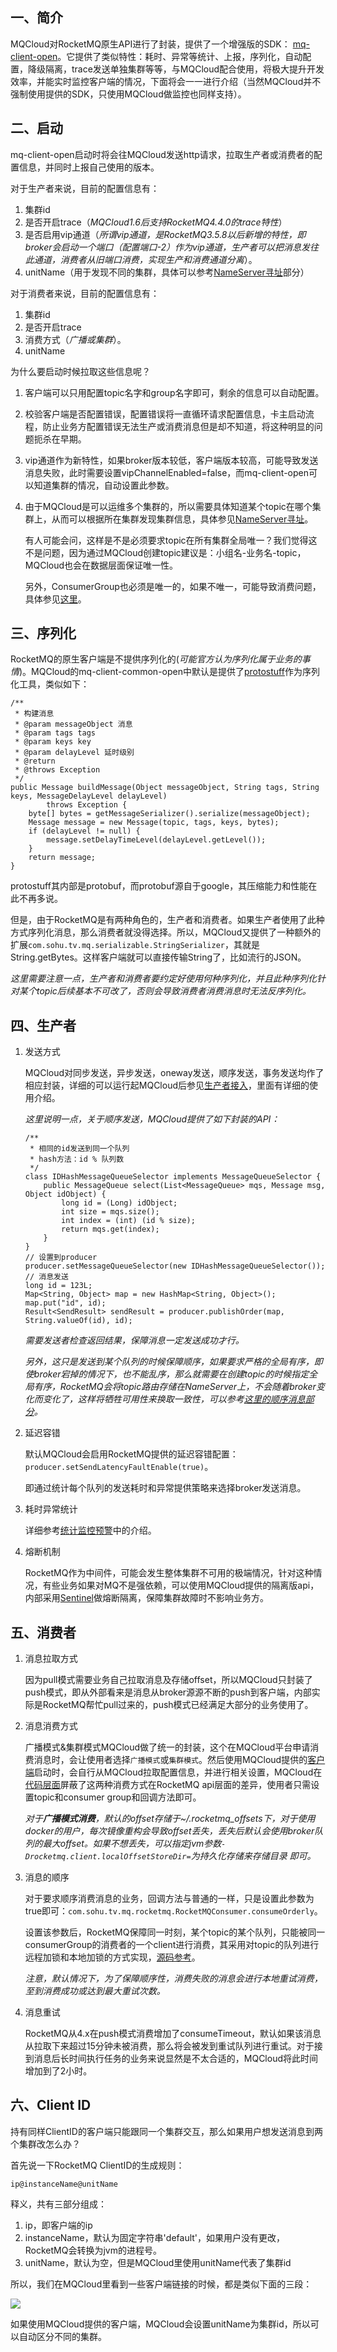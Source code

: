 ## <span id="intro">一、简介</span>

MQCloud对RocketMQ原生API进行了封装，提供了一个增强版的SDK： [mq-client-open](https://github.com/sohutv/mqcloud/tree/master/mq-client-open)。它提供了类似特性：耗时、异常等统计、上报，序列化，自动配置，降级隔离，trace发送单独集群等等，与MQCloud配合使用，将极大提升开发效率，并能实时监控客户端的情况，下面将会一一进行介绍（当然MQCloud并不强制使用提供的SDK，只使用MQCloud做监控也同样支持）。

## <span id="start">二、启动</span>

mq-client-open启动时将会往MQCloud发送http请求，拉取生产者或消费者的配置信息，并同时上报自己使用的版本。

对于生产者来说，目前的配置信息有：

1. 集群id
2. 是否开启trace（*MQCloud1.6后支持RocketMQ4.4.0的trace特性*）
3. 是否启用vip通道（*所谓vip通道，是RocketMQ3.5.8以后新增的特性，即broker会启动一个端口（配置端口-2）作为vip通道，生产者可以把消息发往此通道，消费者从旧端口消费，实现生产和消费通道分离*）。
4. unitName（用于发现不同的集群，具体可以参考<a href="nameServer#http">NameServer寻址</a>部分）

对于消费者来说，目前的配置信息有：

1. 集群id 
2. 是否开启trace
3. 消费方式（*广播或集群*）。
4. unitName

为什么要启动时候拉取这些信息呢？

1. 客户端可以只用配置topic名字和group名字即可，剩余的信息可以自动配置。

2. 校验客户端是否配置错误，配置错误将一直循环请求配置信息，卡主启动流程，防止业务方配置错误无法生产或消费消息但是却不知道，将这种明显的问题扼杀在早期。

3. vip通道作为新特性，如果broker版本较低，客户端版本较高，可能导致发送消息失败，此时需要设置vipChannelEnabled=false，而mq-client-open可以知道集群的情况，自动设置此参数。

4. 由于MQCloud是可以运维多个集群的，所以需要具体知道某个topic在哪个集群上，从而可以根据所在集群发现集群信息，具体参见<a href="nameServer#http">NameServer寻址</a>。

   有人可能会问，这样是不是必须要求topic在所有集群全局唯一？我们觉得这不是问题，因为通过MQCloud创建topic建议是：小组名-业务名-topic，MQCloud也会在数据层面保证唯一性。

   另外，ConsumerGroup也必须是唯一的，如果不唯一，可能导致消费问题，具体参见[这里](https://blog.csdn.net/a417930422/article/details/50663639)。

## <span id="serial">三、序列化</span>

RocketMQ的原生客户端是不提供序列化的(*可能官方认为序列化属于业务的事情*)。MQCloud的mq-client-common-open中默认是提供了[protostuff](https://protostuff.github.io/docs/)作为序列化工具，类似如下：

```
/**
 * 构建消息
 * @param messageObject 消息
 * @param tags tags
 * @param keys key
 * @param delayLevel 延时级别
 * @return
 * @throws Exception 
 */
public Message buildMessage(Object messageObject, String tags, String keys, MessageDelayLevel delayLevel)
        throws Exception {
    byte[] bytes = getMessageSerializer().serialize(messageObject);
    Message message = new Message(topic, tags, keys, bytes);
    if (delayLevel != null) {
        message.setDelayTimeLevel(delayLevel.getLevel());
    }
    return message;
}
```

protostuff其内部是protobuf，而protobuf源自于google，其压缩能力和性能在此不再多说。

但是，由于RocketMQ是有两种角色的，生产者和消费者。如果生产者使用了此种方式序列化消息，那么消费者就没得选择。所以，MQCloud又提供了一种额外的扩展`com.sohu.tv.mq.serializable.StringSerializer`，其就是String.getBytes。这样客户端就可以直接传输String了，比如流行的JSON。

*这里需要注意一点，生产者和消费者要约定好使用何种序列化，并且此种序列化针对某个topic后续基本不可改了，否则会导致消费者消费消息时无法反序列化。*

## <span id="producer">四、生产者</span>

1. 发送方式

   MQCloud对同步发送，异步发送，oneway发送，顺序发送，事务发送均作了相应封装，详细的可以运行起MQCloud后参见<a href="../userGuide/clientProducer">生产者接入</a>，里面有详细的使用介绍。

   *这里说明一点，关于顺序发送，MQCloud提供了如下封装的API：*

   ```
   /**
    * 相同的id发送到同一个队列
    * hash方法：id % 队列数
    */
   class IDHashMessageQueueSelector implements MessageQueueSelector {
       public MessageQueue select(List<MessageQueue> mqs, Message msg, Object idObject) {
           long id = (Long) idObject;
           int size = mqs.size();
           int index = (int) (id % size);
           return mqs.get(index);
       }
   }
   // 设置到producer
   producer.setMessageQueueSelector(new IDHashMessageQueueSelector());
   // 消息发送
   long id = 123L;
   Map<String, Object> map = new HashMap<String, Object>();
   map.put("id", id);
   Result<SendResult> sendResult = producer.publishOrder(map, String.valueOf(id), id);
   ```

   *需要发送者检查返回结果，保障消息一定发送成功才行。*

   *另外，这只是发送到某个队列的时候保障顺序，如果要求严格的全局有序，即使broker宕掉的情况下，也不能乱序，那么就需要在创建topic的时候指定全局有序，RocketMQ会将topic路由存储在NameServer上，不会随着broker变化而变化了，这样将牺牲可用性来换取一致性，可以参考[这里的顺序消息部分](https://blog.csdn.net/a417930422/article/details/52585495)。*

2. 延迟容错

   默认MQCloud会启用RocketMQ提供的延迟容错配置：`producer.setSendLatencyFaultEnable(true)`。

   即通过统计每个队列的发送耗时和异常提供策略来选择broker发送消息。

3. 耗时异常统计

   详细参考<a href="statMonitorWarning">统计监控预警</a>中的介绍。

4. 熔断机制

   RocketMQ作为中间件，可能会发生整体集群不可用的极端情况，针对这种情况，有些业务如果对MQ不是强依赖，可以使用MQCloud提供的隔离版api，内部采用[Sentinel](https://github.com/alibaba/Sentinel)做熔断隔离，保障集群故障时不影响业务方。

## <span id="consumer">五、消费者</span>

1. 消息拉取方式

   因为pull模式需要业务自己拉取消息及存储offset，所以MQCloud只封装了push模式，即从外部看来是消息从broker源源不断的push到客户端，内部实际是RocketMQ帮忙pull过来的，push模式已经满足大部分的业务使用了。

2. 消息消费方式

   广播模式&集群模式MQCloud做了统一的封装，这个在MQCloud平台申请消费消息时，会让使用者选择`广播模式`或`集群模式`。然后使用MQCloud提供的[客户端](https://github.com/sohutv/mqcloud/blob/master/mq-client-open/src/main/java/com/sohu/tv/mq/rocketmq/RocketMQConsumer.java)启动时，会自行从MQCloud拉取配置信息，并进行相关设置，MQCloud在[代码层面](https://github.com/sohutv/mqcloud/blob/master/mq-client-open/src/main/java/com/sohu/tv/mq/rocketmq/MessageConsumer.java)屏蔽了这两种消费方式在RocketMQ api层面的差异，使用者只需设置topic和consumer group和回调方法即可。

   *对于**广播模式消费**，默认的offset存储于~/.rocketmq_offsets下，对于使用docker的用户，每次镜像重构会导致offset丢失，丢失后默认会使用broker队列的最大offset。如果不想丢失，可以指定jvm参数`-Drocketmq.client.localOffsetStoreDir=`为持久化存储来存储目录 即可。* 

3. 消息的顺序

   对于要求顺序消费消息的业务，回调方法与普通的一样，只是设置此参数为true即可：`com.sohu.tv.mq.rocketmq.RocketMQConsumer.consumeOrderly`。

   设置该参数后，RocketMQ保障同一时刻，某个topic的某个队列，只能被同一consumerGroup的消费者的一个client进行消费，其采用对topic的队列进行远程加锁和本地加锁的方式实现，[源码参考](https://github.com/apache/rocketmq/blob/master/client/src/main/java/org/apache/rocketmq/client/impl/consumer/ConsumeMessageOrderlyService.java)。

   *注意，默认情况下，为了保障顺序性，消费失败的消息会进行本地重试消费，至到消费成功或达到最大重试次数。*

4. 消息重试

   RocketMQ从4.x在push模式消费增加了consumeTimeout，默认如果该消息从拉取下来超过15分钟未被消费，那么将会被发到重试队列进行重试。对于接到消息后长时间执行任务的业务来说显然是不太合适的，MQCloud将此时间增加到了2小时。

## <span id="clientId">六、Client ID</span>

持有同样ClientID的客户端只能跟同一个集群交互，那么如果用户想发送消息到两个集群改怎么办？

首先说一下RocketMQ ClientID的生成规则：

`ip@instanceName@unitName` 

释义，共有三部分组成：

1. ip，即客户端的ip
2. instanceName，默认为固定字符串'default'，如果用户没有更改，RocketMQ会转换为jvm的进程号。
3. unitName，默认为空，但是MQCloud里使用unitName代表了集群id

所以，我们在MQCloud里看到一些客户端链接的时候，都是类似下面的三段：

<img src="img/2.9.png" class="img-wiki">

如果使用MQCloud提供的客户端，MQCloud会设置unitName为集群id，所以可以自动区分不同的集群。